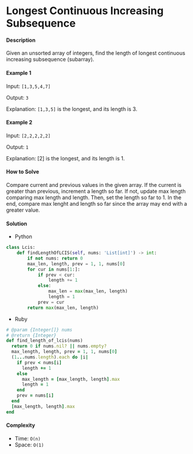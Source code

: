 # Longest Continuous Increasing Subsequence

#### Description

Given an unsorted array of integers, find the length of longest continuous increasing subsequence (subarray).

#### Example 1
Input: `[1,3,5,4,7]`

Output: `3`

Explanation: `[1,3,5]` is the longest, and its length is 3. 

#### Example 2
Input: `[2,2,2,2,2]`

Output: `1`

Explanation: [2] is the longest, and its length is 1. 

#### How to Solve

Compare current and previous values in the given array. If the current is greater than previous, increment a length so far. If not, update max length comparing max length and length. Then, set the length so far to 1. In the end, compare max lenght and length so far since the array may end with a greater value.

#### Solution
- Python

```python
class Lcis:
    def findLengthOfLCIS(self, nums: 'List[int]') -> int:
        if not nums: return 0
        max_len, length, prev = 1, 1, nums[0]
        for cur in nums[1:]:
            if prev < cur:
                length += 1
            else:
                max_len = max(max_len, length)
                length = 1
            prev = cur
        return max(max_len, length)
```

- Ruby

```ruby
# @param {Integer[]} nums
# @return {Integer}
def find_length_of_lcis(nums)
  return 0 if nums.nil? || nums.empty?
  max_length, length, prev = 1, 1, nums[0]
  (1...nums.length).each do |i|
    if prev < nums[i]
      length += 1
    else
      max_length = [max_length, length].max
      length = 1
    end
    prev = nums[i]
  end
  [max_length, length].max
end
```

#### Complexity
- Time: `O(n)`
- Space: `O(1)`
